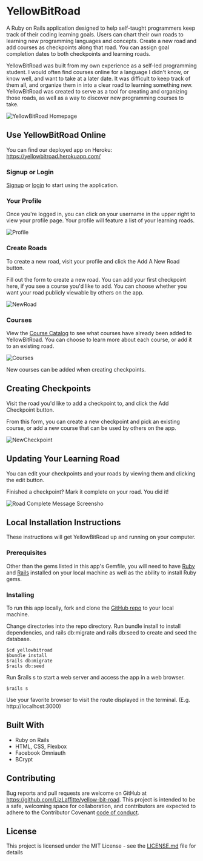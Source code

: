 # YellowBitRoad

A Ruby on Rails application designed to help self-taught programmers keep track of their coding learning goals. Users can chart their own roads to learning new programming languages and concepts. Create a new road and add courses as checkpoints along that road. You can assign goal completion dates to both checkpoints and learning roads. 

YellowBitRoad was built from my own experience as a self-led programming student. I would often find courses online for a language I didn't know, or know well, and want to take at a later date. It was difficult to keep track of them all, and organize them in into a clear road to learning something new. YellowBitRoad was created to serve as a tool for creating and organizing those roads, as well as a way to discover new programming courses to take. 

![YellowBitRoad Homepage](https://user-images.githubusercontent.com/52801558/92999556-bd638b00-f4ef-11ea-9947-2875bc884ba2.PNG)


## Use YellowBitRoad Online
You can find our deployed app on Heroku: https://yellowbitroad.herokuapp.com/

### Signup or Login
[Signup](https://yellowbitroad.herokuapp.com/signup) or [login](https://yellowbitroad.herokuapp.com/login) to start using the application.

### Your Profile
Once you're logged in, you can click on your username in the upper right to view your profile page. Your profile will feature a list of your learning roads.

![Profile](https://user-images.githubusercontent.com/52801558/93002959-a715f900-f508-11ea-9288-501c297c67fa.PNG)

### Create Roads
To create a new road, visit your profile and click the Add A New Road button.

Fill out the form to create a new road. You can add your first checkpoint here, if you see a course you'd like to add. You can choose whether you want your road publicly viewable by others on the app.

![NewRoad](https://user-images.githubusercontent.com/52801558/93002992-e6444a00-f508-11ea-9254-7b6c5e180b60.PNG)

### Courses
View the [Course Catalog](https://yellowbitroad.herokuapp.com/courses) to see what courses have already been added to YellowBitRoad. You can choose to learn more about each course, or add it to an existing road. 

![Courses](https://user-images.githubusercontent.com/52801558/93003032-391e0180-f509-11ea-9f27-b84756df6671.PNG)

New courses can be added when creating checkpoints.

## Creating Checkpoints
Visit the road you'd like to add a checkpoint to, and click the Add Checkpoint button.

From this form, you can create a new checkpoint and pick an existing course, or add a new course that can be used by others on the app.

![NewCheckpoint](https://user-images.githubusercontent.com/52801558/93003051-61a5fb80-f509-11ea-9a0e-eafbeeec4fd8.PNG)

## Updating Your Learning Road
You can edit your checkpoints and your roads by viewing them and clicking the edit button.

Finished a checkpoint? Mark it complete on your road. You did it!

![Road Complete Message Screensho](https://user-images.githubusercontent.com/52801558/93003106-dc6f1680-f509-11ea-8ed8-d4468ba11c3a.PNG)

## Local Installation Instructions

These instructions will get YellowBitRoad up and running on your computer.

### Prerequisites

Other than the gems listed in this app's Gemfile, you will need to have [Ruby](https://www.ruby-lang.org/en/downloads/) and [Rails](https://guides.rubyonrails.org/v5.0/getting_started.html) installed on your local machine as well as the ability to install Ruby gems.

### Installing

To run this app locally, fork and clone the [GitHub repo](https://github.com/LizLaffitte/yellow-bit-road) to your local machine. 

Change directories into the repo directory. Run bundle install to install dependencies, and rails db:migrate and rails db:seed to create and seed the database. 
```
$cd yellowbitroad 
$bundle install
$rails db:migrate
$rails db:seed
```

Run $rails s to start a web server and access the app in a web browser. 
```
$rails s
```

Use your favorite browser to visit the route displayed in the terminal. (E.g. http://localhost:3000)

## Built With

* Ruby on Rails
* HTML, CSS, Flexbox
* Facebook Omniauth
* BCrypt

## Contributing

Bug reports and pull requests are welcome on GitHub at https://github.com/LizLaffitte/yellow-bit-road. This project is intended to be a safe, welcoming space for collaboration, and contributors are expected to adhere to the Contributor Covenant [code of conduct](https://github.com/LizLaffitte/yellow-bit-road/code_of_conduct.md).


## License

This project is licensed under the MIT License - see the [LICENSE.md](LICENSE.md) file for details
